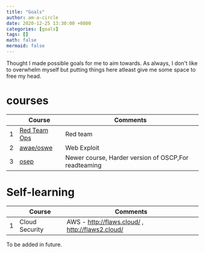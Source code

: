 ```yaml
---
title: "Goals"
author: am-a-circle
date: 2020-12-25 13:30:00 +0800
categories: [goals]
tags: []
math: false
mermaid: false
---
```


Thought I made possible goals for me to aim towards.
As always, I don't like to overwhelm myself but putting things here atleast give me some space to free my head.

# courses
 
| |Course  | Comments|
|--|--|--|
| 1|[Red Team Ops](https://www.zeropointsecurity.co.uk/red-team-ops/overview)  | Red team|
|2 | [awae/oswe](https://www.offensive-security.com/awae-oswe/) | Web Exploit |
|3|[osep](https://www.offensive-security.com/pen300-osep/)|Newer course, Harder version of OSCP,For readteaming|

# Self-learning
| |Course  | Comments|
|--|--|--|
| 1|Cloud Security  |AWS - http://flaws.cloud/ , http://flaws2.cloud/|


To be added in future.


